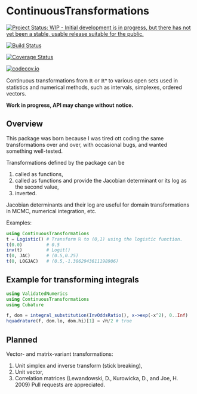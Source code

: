 # ContinuousTransformations

[![Project Status: WIP - Initial development is in progress, but there has not yet been a stable, usable release suitable for the public.](http://www.repostatus.org/badges/latest/wip.svg)](http://www.repostatus.org/#wip)

[![Build Status](https://travis-ci.org/tpapp/ContinuousTransformations.jl.svg?branch=master)](https://travis-ci.org/tpapp/ContinuousTransformations.jl)

[![Coverage Status](https://coveralls.io/repos/tpapp/ContinuousTransformations.jl/badge.svg?branch=master&service=github)](https://coveralls.io/github/tpapp/ContinuousTransformations.jl?branch=master)

[![codecov.io](http://codecov.io/github/tpapp/ContinuousTransformations.jl/coverage.svg?branch=master)](http://codecov.io/github/tpapp/ContinuousTransformations.jl?branch=master)

Continuous transformations from ℝ or ℝⁿ to various open sets used in statistics and numerical methods, such as intervals, simplexes, ordered vectors.

**Work in progress, API may change without notice.**

## Overview

This package was born because I was tired ott coding the same transformations over and over, with occasional bugs, and wanted something well-tested.

Transformations defined by the package can be
1. called as functions,
2. called as functions and provide the Jacobian determinant or its log as the second value,
3. inverted.

Jacobian determinants and their log are useful for domain transformations in MCMC, numerical integration, etc.

Examples:
```julia
using ContinuousTransformations
t = Logistic() # Transform ℝ to (0,1) using the logistic function.
t(0.0)         # 0.5
inv(t)         # Logit()
t(0, JAC)      # (0.5,0.25)
t(0, LOGJAC)   # (0.5,-1.3862943611198906)
```

## Example for transforming integrals

```julia
using ValidatedNumerics
using ContinuousTransformations
using Cubature

f, dom = integral_substitution(InvOddsRatio(), x->exp(-x^2), 0..Inf)
hquadrature(f, dom.lo, dom.hi)[1] ≈ √π/2 # true
```

## Planned

Vector- and matrix-variant transformations:
1. Unit simplex and inverse transform (stick breaking),
2. Unit vector,
3. Correlation matrices (Lewandowski, D., Kurowicka, D., and Joe, H. 2009)
Pull requests are appreciated.
